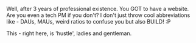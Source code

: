 Well, after 3 years of professional existence. You GOT to have a website. Are you even a tech PM if you don't? 
I don't just throw cool abbreviations like - DAUs, MAUs, weird ratios to confuse you but also BUILD! :P

This - right here, is 'hustle', ladies and gentleman.
